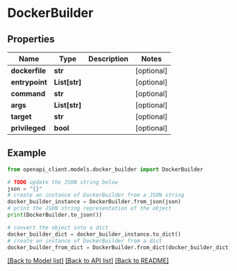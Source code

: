 # DockerBuilder


## Properties

Name | Type | Description | Notes
------------ | ------------- | ------------- | -------------
**dockerfile** | **str** |  | [optional] 
**entrypoint** | **List[str]** |  | [optional] 
**command** | **str** |  | [optional] 
**args** | **List[str]** |  | [optional] 
**target** | **str** |  | [optional] 
**privileged** | **bool** |  | [optional] 

## Example

```python
from openapi_client.models.docker_builder import DockerBuilder

# TODO update the JSON string below
json = "{}"
# create an instance of DockerBuilder from a JSON string
docker_builder_instance = DockerBuilder.from_json(json)
# print the JSON string representation of the object
print(DockerBuilder.to_json())

# convert the object into a dict
docker_builder_dict = docker_builder_instance.to_dict()
# create an instance of DockerBuilder from a dict
docker_builder_from_dict = DockerBuilder.from_dict(docker_builder_dict)
```
[[Back to Model list]](../README.md#documentation-for-models) [[Back to API list]](../README.md#documentation-for-api-endpoints) [[Back to README]](../README.md)


